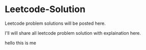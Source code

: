 # Leetcode-Solution
Leetcode problem solutions will be posted here.

I'll will share all leetcode problem solution with explaination here.

hello this is me